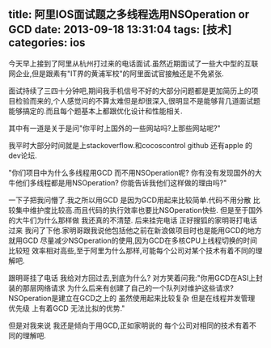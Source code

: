 title: 阿里IOS面试题之多线程选用NSOperation or GCD
date: 2013-09-18 13:31:04
tags: [技术]
categories: ios
---
今天早上接到了阿里从杭州打过来的电话面试.虽然近期面试了一些大中型的互联网企业,但是跟素有"IT界的黄浦军校"的阿里面试官接触还是不免紧张.
<!-- more -->
面试持续了三四十分钟吧,期间我手机信号不好的大部分问题都是更加简历上的项目检验而来的,个人感觉问的不算太难但是却很深入,很明显不是能够背几道面试题能够搞定的.而且每个题基本上都跟优化设计和性能相关.

其中有一道是关于是问"你平时上国外的一些网站吗?上那些网站呢?"

我平时大部分时间就是上stackoverflow.和cocoscontrol github 还有apple 的dev论坛.

"你们项目中为什么多线程用GCD 而不用NSOperation呢? 你有没有发现国外的大牛他们多线程都是用NSOperation? 你能告诉我他们这样做的理由吗?"

一下子把我问懵了.我之所以用GCD 是因为GCD用起来比较简单.代码不用分散 比较集中维护度比较高.而且代码的执行效率也要比NSOperation快些. 但是至于国外的大牛们为什么那样做 我还真的不清楚. 后来挂完电话 正好搜狐的家明哥打电话过来 我问了下他.家明哥跟我说他包括他之前在新浪做项目时也是能用GCD的地方就用GCD 尽量减少NSOperation的使用,因为GCD在多核CPU上线程切换的时间比较短 效率相对高些,至于阿里为什么那样,可能每个公司对某个技术有着不同的理解吧.

跟明哥挂了电话 我给对方回过去,到底为什么? 对方笑着问我:"你用GCD在ASI上封装的那层网络请求 为什么后来有创建了自己的一个队列对维护这些请求?NSOperation是建立在GCD之上的 虽然使用起来比较复杂 但是在线程并发管理 优先级 上有着GCD 无法比拟的优势."

但是对我来说 我还是倾向于用GCD,正如家明说的 每个公司对相同的技术有着不同的理解吧.
